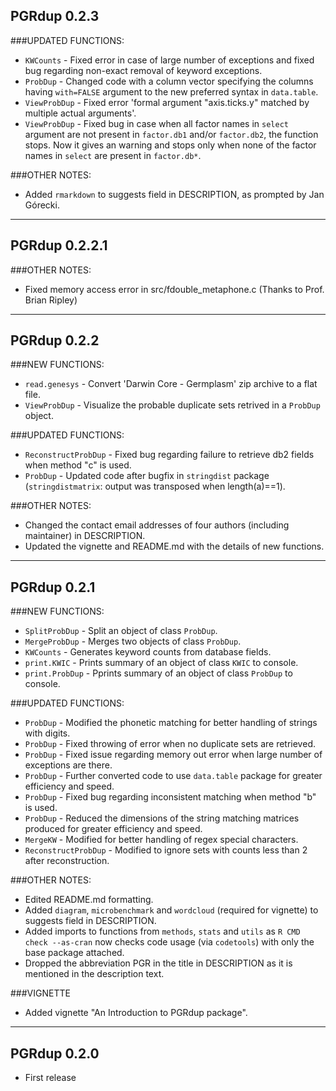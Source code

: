PGRdup 0.2.3
---------------------------------------
###UPDATED FUNCTIONS:
 - `KWCounts` - Fixed error in case of large number of exceptions and fixed bug regarding non-exact removal of keyword exceptions.
 - `ProbDup` - Changed code with a column vector specifying the columns having `with=FALSE` argument to the new preferred syntax in `data.table`.
 - `ViewProbDup` - Fixed error 'formal argument "axis.ticks.y" matched by multiple actual arguments'.
 - `ViewProbDup` - Fixed bug in case when all factor names in `select` argument are not present in `factor.db1` and/or `factor.db2`, the function stops. Now it gives an warning and stops only when none of the factor names in `select` are present in `factor.db*`.
 
###OTHER NOTES:
 - Added `rmarkdown` to suggests field in DESCRIPTION, as prompted by Jan Górecki.

***

PGRdup 0.2.2.1
---------------------------------------
###OTHER NOTES:
 - Fixed memory access error in src/fdouble_metaphone.c (Thanks to Prof. Brian Ripley)
 
***

PGRdup 0.2.2
---------------------------------------
###NEW FUNCTIONS:
 - `read.genesys` - Convert 'Darwin Core - Germplasm' zip archive to a flat file.
 - `ViewProbDup` - Visualize the probable duplicate sets retrived in a `ProbDup` object.

###UPDATED FUNCTIONS:
 - `ReconstructProbDup` - Fixed bug regarding failure to retrieve db2 fields when method "c" is used.
 - `ProbDup` - Updated code after bugfix in `stringdist` package (`stringdistmatrix`: output was transposed when length(a)==1).
 
###OTHER NOTES:
 - Changed the contact email addresses of four authors (including maintainer) in DESCRIPTION.
 - Updated the vignette and README.md with the details of new functions.

***

PGRdup 0.2.1
---------------------------------------

###NEW FUNCTIONS:
 - `SplitProbDup` - Split an object of class `ProbDup`.
 - `MergeProbDup` - Merges two objects of class `ProbDup`.
 - `KWCounts` - Generates keyword counts from database fields.
 - `print.KWIC` - Prints summary of an object of class `KWIC` to console.
 - `print.ProbDup` - Pprints summary of an object of class `ProbDup` to console.

###UPDATED FUNCTIONS:
 - `ProbDup` - Modified the phonetic matching for better handling of strings with digits.
 - `ProbDup` - Fixed throwing of error when no duplicate sets are retrieved.
 - `ProbDup` - Fixed issue regarding memory out error when large number of exceptions are there.
 - `ProbDup` - Further converted code to use `data.table` package for greater efficiency and speed.
 - `ProbDup` - Fixed bug regarding inconsistent matching when method "b" is used.
 - `ProbDup` - Reduced the dimensions of the string matching matrices produced for greater efficiency and speed.
 - `MergeKW` - Modified for better handling of regex special characters.
 - `ReconstructProbDup` - Modified to ignore sets with counts less than 2 after reconstruction.

###OTHER NOTES:
 - Edited README.md formatting.
 - Added `diagram`, `microbenchmark` and `wordcloud` (required for vignette) to suggests field in DESCRIPTION.
 - Added imports to functions from `methods`, `stats` and `utils` as `R CMD check --as-cran` now checks code usage (via `codetools`) with only the base package attached.
 - Dropped the abbreviation PGR in the title in DESCRIPTION as it is mentioned in the description text.
 
###VIGNETTE
 - Added vignette "An Introduction to PGRdup package".

***

PGRdup 0.2.0
---------------------------------------
- First release
